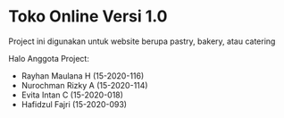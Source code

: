 # Toko Online Versi 1.0 
Project ini digunakan untuk website berupa pastry, bakery, atau catering

Halo
Anggota Project:
- Rayhan Maulana H (15-2020-116)
- Nurochman Rizky A (15-2020-114)
- Evita Intan C (15-2020-018)
- Hafidzul Fajri (15-2020-093)
